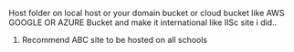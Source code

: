 Host folder  on local host or your domain bucket or cloud bucket like AWS GOOGLE OR AZURE Bucket and make it international like IISc site i did..



1. Recommend ABC site to be hosted on all schools
